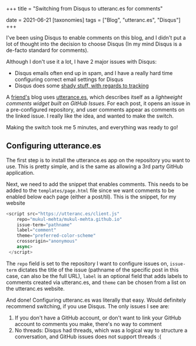 +++
title = "Switching from Disqus to utteranc.es for comments"

date = 2021-06-21
[taxonomies]
tags = ["Blog", "utteranc.es", "Disqus"]
+++

I've been using Disqus to enable comments on this blog, and I didn't put a lot of thought into the decision to choose Disqus (In my mind Disqus is a de-facto standard for comments). 



Although I don't use it a lot, I have 2 major issues with Disqus:

- Disqus emails often end up in spam, and I have a really hard time configuring correct email settings for Disqus
- Disqus does some [shady stuff, with regards to tracking](https://supunkavinda.blog/disqus)



A [friend's](https://parth-paradkar.github.io/) blog uses [utterance.es](https://utteranc.es/), which describes itself as a _lightweight  comments widget built on GitHub Issues_. For each post, it opens an issue in a pre-configured repository, and user comments appear as comments on the linked issue. I really like the idea, and wanted to make the switch.



Making the switch took me 5 minutes, and everything was ready to go!

## Configuring utterance.es

The first step is to install the utterance.es app on the repository you want to use. This is pretty simple, and is the same as allowing a 3rd party GitHub application. 



Next, we need to add the snippet that enables comments. This needs to be added to the `templates/page.html` file since we want comments to be enabled below each page (either a post/til). This is the snippet, for my website



```javascript
<script src="https://utteranc.es/client.js"
    repo="mukul-mehta/mukul-mehta.github.io"
    issue-term="pathname"
    label="comment"
    theme="preferred-color-scheme"
    crossorigin="anonymous"
    async>
 </script>
```



The `repo` field is set to the repository I want to configure issues on, `issue-term` dictates the title of the issue (pathname of the specific post in this case, can also be the full URL), `label` is an optional field that adds labels to comments created via utteranc.es, and `theme` can be chosen from a list on the utteranc.es website.


And done! Configuring utteranc.es was literally that easy. Would definitely recommend switching, if you use Disqus. The only issues I see are:

1. If you don't have a GitHub account, or don't want to link your GitHub account to comments you make, there's no way to comment
2. No threads: Disqus had threads, which was a logical way to structure a conversation, and GitHub issues does not support threads :(

